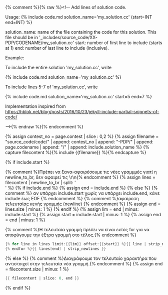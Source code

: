 {% comment %}{% raw %}<!--
Add lines of solution code.

Usage:
  {% include code.md solution_name='my_solution.cc' (start=INT end=INT) %}

  solution_name: name of the file containing the code for this solution. This file should be in '_includes/source_code/XX-PDP/CODENAME/my_solution.cc'
  start: number of first line to include (starts at 1)
  end: number of last line to include (inclusive).

Example:

To include the entire solution 'my_solution.cc', write

  {% include code.md solution_name='my_solution.cc' %}

To include lines 5-7 of 'my_solution.cc', write

  {% include code.md solution_name='my_solution.cc' start=5 end=7 %}

Implementation inspired from https://hblok.net/blog/posts/2016/10/23/jekyll-include-partial-snippets-of-code/

-->{% endraw %}{% endcomment %}

{% assign contest_no = page.contest | slice : 0,2 %}
{% assign filename = "source_code/code/" 
    | append: contest_no
    | append: "-PDP/" 
    | append: page.codename 
    | append: "/" 
    | append: include.solution_name %}
{% capture filecontent %}{% include {{filename}} %}{% endcapture %}

{% if include.start %}

{% comment %}Πρέπει να ξανα-αφαιρέσουμε τις νέες γραμμμές γιατί η newline_to_br, δεν αφαιρεί τις \\r\\n{% endcomment %}
{% assign lines = filecontent | newline_to_br | split: '<br />' %}
{% if include.end %}
    {% assign end = include.end %}
{% else %}
    {% comment %} αν υπάρχει include.start χωρίς να υπάρχει include.end, κάνε include έως EOF {% endcomment %}
    {% comment %}αφαίρεση τελευταίας κενής γραμμής (newline) {% endcomment %}
    {% assign end = lines.size | minus: 1 %}
{% endif %}
{% assign lim = end | minus: include.start %}
{% assign start = include.start | minus: 1 %}
{% assign end = end | minus: 1 %}

{% comment %}Η τελευταία γραμμή πρέπει να είναι εκτός for για να αποφύγουμε την έξτρα γραμμή στο τέλος.{% endcomment %}
```c++
{% for line in lines limit:{{lim}} offset:{{start}} %}{{ line | strip_newlines }}
{% endfor %}{{ lines[end] | strip_newlines }}
```

{% else %}
{% comment %}Διαγράφουμε τον τελευταίο χαρακτήρα που αντιστοιχεί στην τελευταία νέα γραμμή.{% endcomment %}
{% assign end = filecontent.size | minus: 1 %}
```c++
{{ filecontent | slice: 0, end }}
```
{% endif %}
